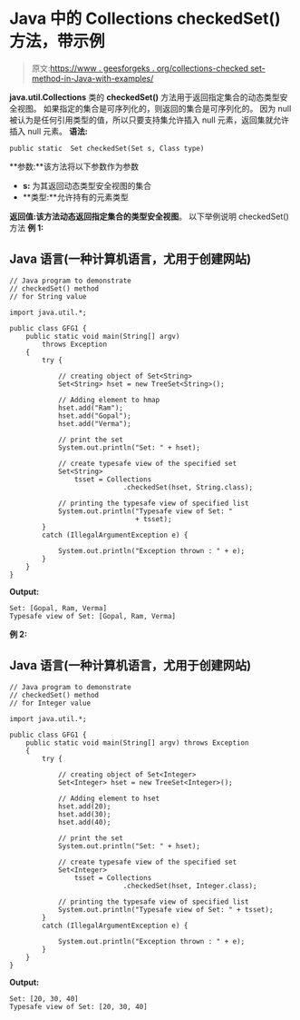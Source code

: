 # Java 中的 Collections checkedSet()方法，带示例

> 原文:[https://www . geesforgeks . org/collections-checked set-method-in-Java-with-examples/](https://www.geeksforgeeks.org/collections-checkedset-method-in-java-with-examples/)

**java.util.Collections** 类的 **checkedSet()** 方法用于返回指定集合的动态类型安全视图。
如果指定的集合是可序列化的，则返回的集合是可序列化的。
因为 null 被认为是任何引用类型的值，所以只要支持集允许插入 null 元素，返回集就允许插入 null 元素。
**语法:**

```
public static  Set checkedSet(Set s, Class type)
```

**参数:**该方法将以下参数作为参数

*   **s:** 为其返回动态类型安全视图的集合
*   **类型:**允许持有的元素类型

**返回值:**该方法动态返回指定集合的**类型安全视图**。
以下举例说明 checkedSet()方法
**例 1:**

## Java 语言(一种计算机语言，尤用于创建网站)

```
// Java program to demonstrate
// checkedSet() method
// for String value

import java.util.*;

public class GFG1 {
    public static void main(String[] argv)
        throws Exception
    {
        try {

            // creating object of Set<String>
            Set<String> hset = new TreeSet<String>();

            // Adding element to hmap
            hset.add("Ram");
            hset.add("Gopal");
            hset.add("Verma");

            // print the set
            System.out.println("Set: " + hset);

            // create typesafe view of the specified set
            Set<String>
                tsset = Collections
                            .checkedSet(hset, String.class);

            // printing the typesafe view of specified list
            System.out.println("Typesafe view of Set: "
                               + tsset);
        }
        catch (IllegalArgumentException e) {

            System.out.println("Exception thrown : " + e);
        }
    }
}
```

**Output:** 

```
Set: [Gopal, Ram, Verma]
Typesafe view of Set: [Gopal, Ram, Verma]
```

**例 2:**

## Java 语言(一种计算机语言，尤用于创建网站)

```
// Java program to demonstrate
// checkedSet() method
// for Integer value

import java.util.*;

public class GFG1 {
    public static void main(String[] argv) throws Exception
    {
        try {

            // creating object of Set<Integer>
            Set<Integer> hset = new TreeSet<Integer>();

            // Adding element to hset
            hset.add(20);
            hset.add(30);
            hset.add(40);

            // print the set
            System.out.println("Set: " + hset);

            // create typesafe view of the specified set
            Set<Integer>
                tsset = Collections
                            .checkedSet(hset, Integer.class);

            // printing the typesafe view of specified list
            System.out.println("Typesafe view of Set: " + tsset);
        }
        catch (IllegalArgumentException e) {

            System.out.println("Exception thrown : " + e);
        }
    }
}
```

**Output:** 

```
Set: [20, 30, 40]
Typesafe view of Set: [20, 30, 40]
```